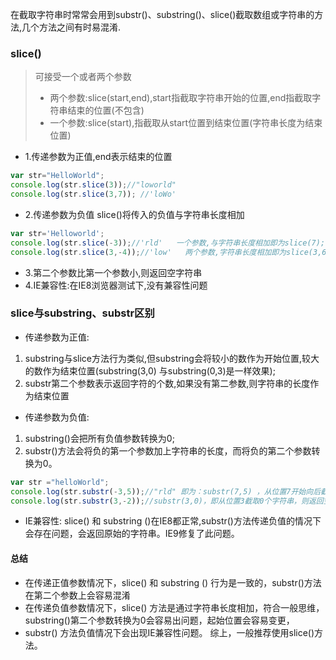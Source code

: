 在截取字符串时常常会用到substr()、substring()、slice()截取数组或字符串的方法,几个方法之间有时易混淆.
### slice()
> 可接受一个或者两个参数
> - 两个参数:slice(start,end),start指截取字符串开始的位置,end指截取字符串结束的位置(不包含)
> - 一个参数:slice(start),指截取从start位置到结束位置(字符串长度为结束位置)

- 1.传递参数为正值,end表示结束的位置
```JavaScript
var str="HelloWorld";
console.log(str.slice(3));//"loworld"  
console.log(str.slice(3,7)); //'loWo'  
```
- 2.传递参数为负值
slice()将传入的负值与字符串长度相加
```JavaScript
var str='Helloworld';
console.log(str.slice(-3));//'rld'   一个参数,与字符串长度相加即为slice(7);
console.log(str.slice(3,-4));//'low'   两个参数,字符串长度相加即为slice(3,6);
```
- 3.第二个参数比第一个参数小,则返回空字符串
- 4.IE兼容性:在IE8浏览器测试下,没有兼容性问题

### slice与substring、substr区别
- 传递参数为正值:
1) substring与slice方法行为类似,但substring会将较小的数作为开始位置,较大的数作为结束位置(substring(3,0) 与substring(0,3)是一样效果);
2) substr第二个参数表示返回字符的个数,如果没有第二参数,则字符串的长度作为结束位置
- 传递参数为负值:
1) substring()会把所有负值参数转换为0;
2) substr()方法会将负的第一个参数加上字符串的长度，而将负的第二个参数转换为0。
```JavaScript
var str ="helloWorld";
console.log(str.substr(-3,5));//"rld" 即为：substr(7,5) ，从位置7开始向后截取5个字符
console.log(str.substr(3,-2));//substr(3,0)，即从位置3截取0个字符串，则返回空
```
- IE兼容性: slice() 和 substring ()在IE8都正常,substr()方法传递负值的情况下会存在问题，会返回原始的字符串。IE9修复了此问题。
#### 总结
- 在传递正值参数情况下，slice() 和 substring () 行为是一致的，substr()方法在第二个参数上会容易混淆
- 在传递负值参数情况下，slice() 方法是通过字符串长度相加，符合一般思维，substring()第二个参数转换为0会容易出问题，起始位置会容易变更，
- substr() 方法负值情况下会出现IE兼容性问题。
综上，一般推荐使用slice()方法。
